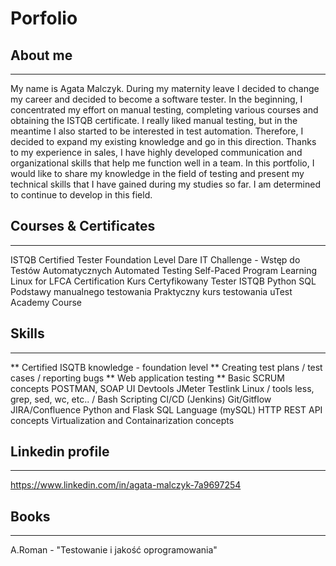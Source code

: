 # Porfolio
## About me
---
My name is Agata Malczyk. During my maternity leave I decided to change my career and decided to become a software tester.
In the beginning, I concentrated my effort on manual testing, completing various courses and obtaining the ISTQB certificate. I really liked manual testing, but in the meantime I also started to be interested in test automation. Therefore, I decided to expand my existing knowledge and go in this direction. Thanks to my experience in sales, I have highly developed communication and organizational skills that help me function well in a team. In this portfolio, I would like to share my knowledge in the field of testing and present my technical skills that I have gained during my studies so far. I am determined to continue to develop in this field.

## Courses & Certificates
---
ISTQB Certified Tester Foundation Level
Dare IT Challenge - Wstęp do Testów Automatycznych
Automated Testing Self-Paced Program
Learning Linux for LFCA Certification
Kurs Certyfikowany Tester ISTQB
Python
SQL
Podstawy manualnego testowania
Praktyczny kurs testowania
uTest Academy Course

## Skills
---
 ** Certified ISQTB knowledge - foundation level
** Creating test plans / test cases / reporting bugs
** Web application testing
** Basic SCRUM concepts
POSTMAN, SOAP UI
Devtools 
JMeter
Testlink
Linux / tools less, grep, sed, wc, etc.. / Bash Scripting
CI/CD (Jenkins)
Git/Gitflow
JIRA/Confluence
Python and Flask
SQL Language (mySQL)
HTTP 
REST API concepts
Virtualization and Containarization concepts

## Linkedin profile
---
https://www.linkedin.com/in/agata-malczyk-7a9697254

## Books
--- 
A.Roman - "Testowanie i jakość oprogramowania"
